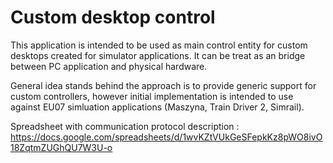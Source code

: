 # Custom desktop control

This application is intended to be used as main control entity for custom desktops created for simulator applications.
It can be treat as an bridge between PC application and physical hardware.

General idea stands behind the approach is to provide generic support for custom controllers, however initial implementation is intended to use against EU07 simluation applications (Maszyna, Train Driver 2, Simrail).

Spreadsheet with communication protocol description : 
https://docs.google.com/spreadsheets/d/1wvKZtVUkGeSFepkKz8pWO8ivO18ZqtmZUGhQU7W3U-o
